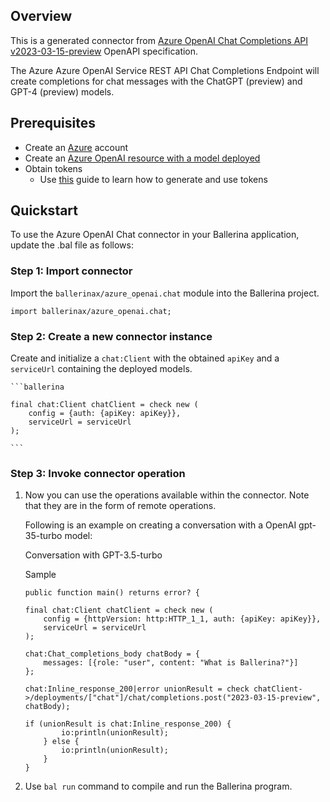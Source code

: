 ## Overview
This is a generated connector from [Azure OpenAI Chat Completions API v2023-03-15-preview](https://learn.microsoft.com/en-us/azure/cognitive-services/openai/reference#chat-completions/) OpenAPI specification.

The Azure Azure OpenAI Service REST API Chat Completions Endpoint will create completions for chat messages with the ChatGPT (preview) and GPT-4 (preview) models.

## Prerequisites
- Create an [Azure](https://azure.microsoft.com/en-us/features/azure-portal/) account
- Create an [Azure OpenAI resource with a model deployed](https://learn.microsoft.com/en-us/azure/cognitive-services/openai/how-to/create-resource)
- Obtain tokens
    - Use [this](https://learn.microsoft.com/en-us/azure/cognitive-services/openai/reference#authentication) guide to learn how to generate and use tokens

## Quickstart

To use the Azure OpenAI Chat connector in your Ballerina application, update the .bal file as follows:

### Step 1: Import connector
Import the `ballerinax/azure_openai.chat` module into the Ballerina project.

```ballerina
import ballerinax/azure_openai.chat;
```

### Step 2: Create a new connector instance

Create and initialize a `chat:Client` with the obtained `apiKey` and a `serviceUrl` containing the deployed models.

    ```ballerina
    
    final chat:Client chatClient = check new (
        config = {auth: {apiKey: apiKey}},
        serviceUrl = serviceUrl
    );

    ```

### Step 3: Invoke connector operation
1. Now you can use the operations available within the connector. Note that they are in the form of remote operations.

    Following is an example on creating a conversation with a OpenAI gpt-35-turbo model:

    Conversation with GPT-3.5-turbo

    Sample

    ```ballerina
    public function main() returns error? {

    final chat:Client chatClient = check new (
        config = {httpVersion: http:HTTP_1_1, auth: {apiKey: apiKey}},
        serviceUrl = serviceUrl
    );

    chat:Chat_completions_body chatBody = {
        messages: [{role: "user", content: "What is Ballerina?"}]  
    };

    chat:Inline_response_200|error unionResult = check chatClient->/deployments/["chat"]/chat/completions.post("2023-03-15-preview", chatBody);

    if (unionResult is chat:Inline_response_200) {
            io:println(unionResult);
        } else {
            io:println(unionResult);
        }
    }
    ```

2. Use `bal run` command to compile and run the Ballerina program.